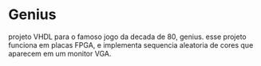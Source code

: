 # Genius
projeto VHDL para o famoso jogo da decada de 80, genius.
esse projeto funciona em placas FPGA, e implementa sequencia aleatoria de cores que aparecem em um monitor VGA.
